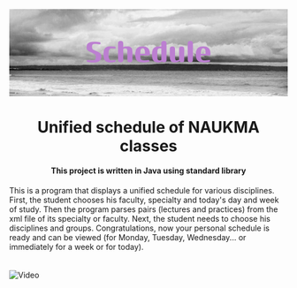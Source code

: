 <style>
img {
    display: block;
    margin-left: auto;
    margin-right: auto;
}
</style>
<img style="display:block;margin-left:auto;margin-right:auto" class="img" src="Schedule(2).png" alt="Schedule">
<h1 style="text-align:center">Unified schedule of NAUKMA classes</h1>
<h4 style="text-align:center">This project is written in Java using standard library</h4>
This is a program that displays a unified schedule for various disciplines. First, the student chooses his faculty, specialty and today's day and week of study. Then the program parses pairs (lectures and practices) from the xml file of its specialty or faculty. Next, the student needs to choose his disciplines and groups. Congratulations, now your personal schedule is ready and can be viewed (for Monday, Tuesday, Wednesday... or immediately for a week or for today).
<br><br><br><img class="img" src="c9e4dbff-4b39-42e2-b5b8-d0a949f331ee.gif" alt="Video">


